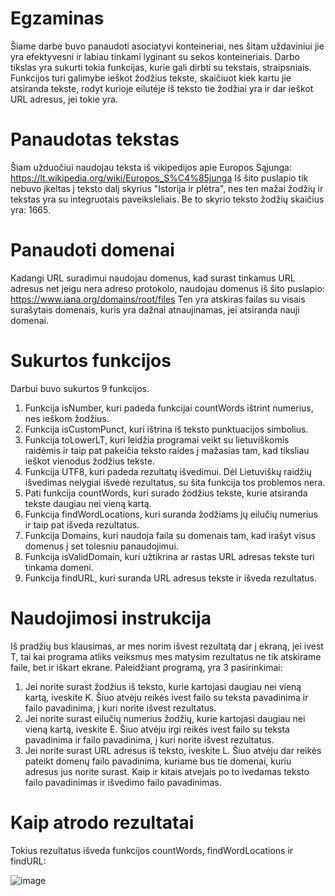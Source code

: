 # Egzaminas
Šiame darbe buvo panaudoti asociatyvi konteineriai, nes šitam uždaviniui
jie yra efektyvesni ir labiau tinkami lyginant su sekos konteineriais.
Darbo tikslas yra sukurti tokia funkcijas, kurie gali dirbti su tekstais,
straipsniais. Funkcijos turi galimybe ieškot žodžius tekste, skaičiuot
kiek kartu jie atsiranda tekste, rodyt kurioje eilutėje iš teksto tie
žodžiai yra ir dar ieškot URL adresus, jei tokie yra.

# Panaudotas tekstas
Šiam užduočiui naudojau teksta iš vikipedijos apie Europos Sąjunga:
https://lt.wikipedia.org/wiki/Europos_S%C4%85junga
Iš šito puslapio tik nebuvo įkeltas į teksto dalį skyrius "Istorija ir plėtra",
nes ten mažai žodžių ir tekstas yra su integruotais paveiksleliais.
Be to skyrio teksto žodžių skaičius yra: 1665.

# Panaudoti domenai
Kadangi URL suradimui naudojau domenus, kad surast tinkamus URL adresus
net jeigu nera adreso protokolo, naudojau domenus iš šito puslapio:
https://www.iana.org/domains/root/files Ten yra atskiras failas su visais
surašytais domenais, kuris yra dažnai atnaujinamas, jei atsiranda nauji
domenai.

# Sukurtos funkcijos
Darbui buvo sukurtos 9 funkcijos.
1. Funkcija isNumber, kuri padeda funkcijai countWords ištrint numerius,
nes ieškom žodžius.
2. Funkcija isCustomPunct, kuri ištrina iš teksto punktuacijos simbolius.
3. Funkcija toLowerLT, kuri leidžia programai veikt su lietuviškomis raidėmis
ir taip pat pakeičia teksto raides į mažasias tam, kad tiksliau ieškot vienodus
žodžius tekste.
4. Funkcija UTF8, kuri padeda rezultatų išvedimui. Dėl Lietuviškų raidžių
išvedimas nelygiai išvedė rezultatus, su šita funkcija tos problemos nera.
5. Pati funkcija countWords, kuri surado žodžius tekste, kurie atsiranda
tekste daugiau nei vieną kartą.
6. Funkcija findWordLocations, kuri suranda žodžiams jų eilučių numerius ir
taip pat išveda rezultatus.
7. Funkcija Domains, kuri naudoja faila su domenais tam, kad irašyt visus
domenus į set tolesniu panaudojimui.
8. Funkcija isValidDomain, kuri užtikrina ar rastas URL adresas tekste turi
tinkama domeni.
9. Funkcija findURL, kuri suranda URL adresus tekste ir išveda rezultatus.

# Naudojimosi instrukcija
Iš pradžių bus klausimas, ar mes norim išvest rezultatą dar į ekraną, jei
ivest T, tai kai programa atliks veiksmus mes matysim rezultatus ne tik
atskirame faile, bet ir iškart ekrane.
Paleidžiant programą, yra 3 pasirinkimai:
1. Jei norite surast žodžius iš teksto, kurie kartojasi daugiau nei vieną kartą,
iveskite K. Šiuo atvėju reikės ivest failo su teksta pavadinima ir failo pavadinima,
į kuri norite išvest rezultatus.
2. Jei norite surast eilučių numerius žodžių, kurie kartojasi daugiau nei vieną kartą,
iveskite E. Šiuo atvėju irgi reikės ivest failo su teksta pavadinima ir failo pavadinima,
į kuri norite išvest rezultatus.
3. Jei norite surast URL adresus iš teksto, iveskite L. Šiuo atvėju dar reikės pateikt
domenų failo pavadinima, kuriame bus tie domenai, kuriu adresus jus norite surast. Kaip
ir kitais atvejais po to ivedamas teksto failo pavadinimas ir išvedimo failo pavadinimas.


# Kaip atrodo rezultatai
Tokius rezultatus išveda funkcijos countWords, findWordLocations ir findURL:

![image](https://github.com/RatmirSemionov/Egzaminas/assets/144428344/2f15f767-e457-4201-b8df-99d74ba2648a)
